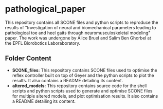 # pathological_paper
This repository contains all SCONE files and python scripts to reproduce the results of "Investigation of neural and biomechanical parameters leading to pathological toe and heel gaits through neuromusculoskeletal modeling" paper.
The work was undergone by Alice Bruel and Salim Ben Ghorbel at the EPFL Biorobotics Laboraboratory.

## Folder Content
+ **SCONE_files:** This repository contains SCONE files used to optimise the reflex controller built on top of Geyer and the python scripts to plot the results. It also contains a README detailing its content.
+ **altered_models:** This repository contains source code for the shell scripts and python scripts used to generate and optimise SCONE files for multiple altered models, and plot optimisation results. It also contains a README detailing its content.
 

